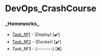 # DevOps_CrashCourse
<h3>_Homeworks_</h3>

* [Task_№1](https://github.com/AlexanderMulyar/DevOps_CrashCourse/tree/master/Task_%E2%84%961) - (Deploy) [✔️] 
* [Task_№2](https://github.com/AlexanderMulyar/DevOps_CrashCourse/tree/master/Task_%E2%84%962) - (Docker) [✔️] 
* Task_№3 - (--------) [❌]
